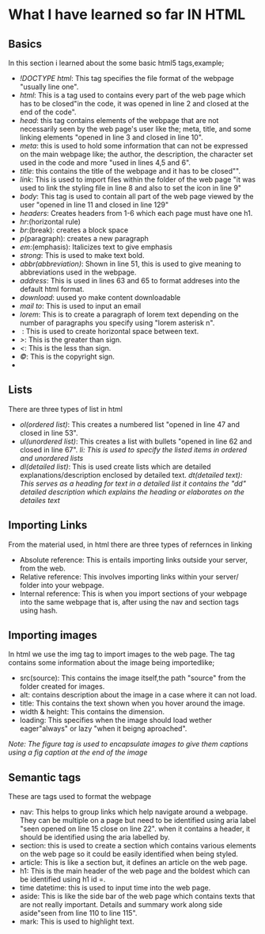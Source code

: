 # What I have learned so far IN HTML
## Basics
In this section i learned about the some basic html5 tags,example;
- *!DOCTYPE html*: This tag specifies the file format of the webpage "usually line one".
- *html*: This is a tag used to contains every part of the web page which has to be closed"in the code, it was opened in line 2 and closed at the end of the code".
- *head*: this tag contains elements of the webpage that are not necessarily seen by the web page's user like the; meta, title, and some linking elements "opened in line 3 and closed in line 10".
- *meta*: this is used to hold some information that can not be expressed on the main webpage like; the author, the description, the character set used in the code and more "used in lines 4,5 and 6". 
- *title*: this contains the title of the webpage and it has to be closed"".
- *link*: This is used to import files within the folder of the web page "it was used to link the styling file in line 8 and also to set the icon in line 9" 
- *body*: This tag is used to contain all part of the web page viewed by the user "opened in line 11 and closed in line 129"
- *headers*: Creates headers from 1-6 which each page must have one h1.
- *hr*:(horizontal rule)
- *br*:(break): creates a block space
- *p*(paragraph): creates a new paragraph
- *em*:(emphasis): Italicizes text to give emphasis
- *strong*: This is used to make text bold.
- *abbr(abbreviation)*: Shown in line 51, this is used to give meaning to abbreviations used in the webpage.
- *address*: This is used in lines 63 and 65 to format addreses into the default html format.
- *download*: uused yo make content downloadable
- *mail to*: This is used to input an email
- *lorem*: This is to create a paragraph of lorem text depending on the number of paragraphs you specify using "lorem asterisk n".
- *&nbsp;*: This is used to create horizontal space between text.
- *&gt;*: This is the greater than sign.
- *&lt;*: This is the less than sign.
- *&copy;*: This is the copyright sign.
-

## Lists
There are three types of list in html
- *ol(ordered list)*: This creates a numbered list "opened in line 47 and closed in line 53".
- *ul(unordered list)*: This creates a list with bullets "opened in line 62 and closed in line 67". 
*li: This is used to specify the listed items in ordered and unordered lists*
- *dl(detailed list)*: This is used create lists which are detailed explanations/description enclosed by detailed text.
*dt(detailed text): This serves as a heading for text in a detailed list it contains the "dd" detailed description which explains the heading or elaborates on the detailes text*

## Importing Links
From the material used, in html there are three types of refernces in linking
- Absolute reference: This is entails importing links outside your server, from the web.
- Relative reference: This involves importing links within your server/ folder into your webpage.
- Internal reference: This is when you import sections of your webpage into the same webpage that is, after using the nav and section tags using hash.

## Importing images
In html we use the img tag to import images to the web page. The tag contains some information about the image being importedlike;
- src(source): This contains the image itself,the path "source" from the folder created for images.
- alt: contains description about the image in a case where it can not load.
- title: This contains the text shown when you hover around the image.
- width & height: This contains the dimension.
- loading: This specifies when the image should load wether eager"always" or lazy "when it beigng aproached".

*Note: The figure tag is used to encapsulate images to give them captions using a fig caption at the end of the image*

## Semantic tags
These are tags used to format the webpage 
- nav: This helps to group links which help navigate around a webpage. They can be multiple on a page but need to be identified using aria label "seen  opened on line 15 close on line 22". when it contains a header, it should be identified using the aria labelled by.
- section: this is used to create a section which contains various elements on the web page so it could be easily identified when being styled.
- article: This is like a section but, it defines an article on the web page. 
- h1: This is the main header of the web page and the boldest which can be identified using h1 id =.
- time datetime: this is used to input time into the web page.
- aside: This is like the side bar of the web page which contains texts that are not really important.  Details and summary work along side aside"seen from line 110 to line 115".
- mark: This is used to highlight text.

